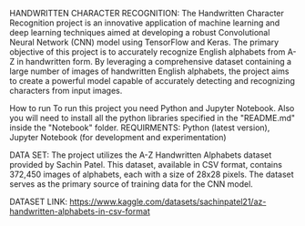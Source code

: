 HANDWRITTEN CHARACTER RECOGNITION:
The Handwritten Character Recognition project is an innovative application of machine learning and deep learning techniques aimed at developing a robust Convolutional Neural Network (CNN) model using TensorFlow and Keras. The primary objective of this project is to accurately recognize English alphabets from A-Z in handwritten form. By leveraging a comprehensive dataset containing a large number of images of handwritten English alphabets, the project aims to create a powerful model capable of accurately detecting and recognizing characters from input images.

How to run
To run this project you need Python and Jupyter Notebook. Also you will need to install all the python libraries specified in the "README.md" inside the "Notebook" folder.
REQUIRMENTS:
Python (latest version), Jupyter Notebook (for development and experimentation)

DATA SET:
The project utilizes the A-Z Handwritten Alphabets dataset provided by Sachin Patel. This dataset, available in CSV format, contains 372,450 images of alphabets, each with a size of 28x28 pixels. The dataset serves as the primary source of training data for the CNN model.

DATASET LINK:
https://www.kaggle.com/datasets/sachinpatel21/az-handwritten-alphabets-in-csv-format
